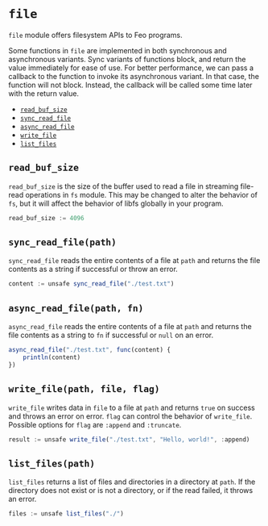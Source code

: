 # `file`
`file` module offers filesystem APIs to Feo programs.

Some functions in `file` are implemented in both synchronous and asynchronous variants.
Sync variants of functions block, and return the value immediately for ease of use.
For better performance, we can pass a callback to the function to invoke its asynchronous variant.
In that case, the function will not block. Instead, the callback will be called some time later with the return value.

 - [`read_buf_size`](#read_buf_size)
 - [`sync_read_file`](#sync_read_filepath)
 - [`async_read_file`](#async_read_filepath-fn)
 - [`write_file`](#write_filepath-file-flag)
 - [`list_files`](#list_filespath)

## `read_buf_size`
`read_buf_size` is the size of the buffer used to read a file in streaming file-read operations in `fs` module.
This may be changed to alter the behavior of `fs`, but it will affect the behavior of libfs globally in your program.
```js
read_buf_size := 4096
```

## `sync_read_file(path)`
`sync_read_file` reads the entire contents of a file at `path` and returns the file contents as a string if successful or throw an error.
```js
content := unsafe sync_read_file("./test.txt")
```

## `async_read_file(path, fn)`
`async_read_file` reads the entire contents of a file at `path` and returns the file contents as a string to `fn` if successful or `null` on an error.
```js
async_read_file("./test.txt", func(content) {
    println(content)
})
```

## `write_file(path, file, flag)`
`write_file` writes data in `file` to a file at `path` and returns `true` on success and throws an error on error.
`flag` can control the behavior of `write_file`. Possible options for `flag` are `:append` and `:truncate`.
```js
result := unsafe write_file("./test.txt", "Hello, world!", :append)
```

## `list_files(path)`
`list_files` returns a list of files and directories in a directory at `path`.
If the directory does not exist or is not a directory, or if the read failed, it throws an error.
```js
files := unsafe list_files("./")
```
